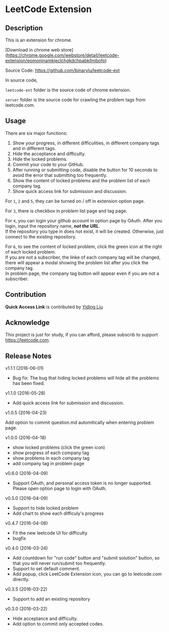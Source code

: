 # LeetCode Extension

## Description

This is an extension for chrome.

[Download in chrome web store]
(https://chrome.google.com/webstore/detail/leetcode-extension/eomonjnamkjeclchgkdchpabkllmbofp)

Source Code: <https://github.com/binarylu/leetcode-ext>

In source code,  

`leetcode-ext` folder is the source code of chrome extension.

`server` folder is the source code for crawling the problem tags from leetcode.com.

## Usage

There are six major functions:

1. Show your progress, in different difficulities, in different company tags and in different tags.
2. Hide the acceptance and difficulty.
3. Hide the locked problems.
4. Commit your code to your GitHub.
5. After running or submitting code, disable the button for 10 seconds to avoid the error that submitting too frequently.
6. Show the content of locked problems and the problem list of each company tag.
7. Show quick access link for submission and discussion.

For `1`, `2` and `5`, they can be turned on / off in extension option page.

For `3`, there is checkbox in problem list page and tag page.

For `4`, you can login your github account in option page by OAuth. After you login, input the repository name, __*not the URL*__.  
If the repository you type in does not exist, it will be created. Otherwise, just connect to the existing repository.

For `6`, to see the content of locked problem, click the green icon at the right of each locked problem.  
If you are not a subscriber, the linke of each company tag will be changed, there will appear a modal showing the problem list after you click the company tag.  
In problem page, the company tag button will appear even if you are not a subscriber.  

## Contribution

**Quick Access Link** is contributed by [Yiding Liu](https://github.com/petrosliu)

## Acknowledge

This project is just for study, if you can afford, please subscrib to support <https://leetcode.com>.

## Release Notes

v1.1.1 (2016-06-01)

- Bug fix: The bug that hiding locked problems will hide all the problems has been fixed.

v1.1.0 (2016-05-28)

- Add quick access link for submission and discussion.

v1.0.5  (2016-04-23)

Add option to commit question.md automitically when entering problem page.

v1.0.0 (2016-04-18)

- show locked problems (click the green icon)
- show progress of each company tag
- show problems in each company tag
- add company tag in problem page

v0.6.0 (2016-04-09)

- Support OAuth, and personal access token is no longer supported. Please open option page to login with OAuth.

v0.5.0 (2016-04-09)

- Support to hide locked problem
- Add chart to show each difficuly's progress

v0.4.7 (2016-04-08)

- Fit the new leetcode UI for difficulty.
- bugfix

v0.4.0 (2016-03-24)

- Add countdown for "run code" button and "submit solution" button, so that you will never run/submit too frequently.
- Support to set default comment.
- Add popup, click LeetCode Extension icon, you can go to leetcode.com directly.

v0.3.5 (2016-03-22)

- Support to add an existing repository

v0.3.0 (2016-03-22)

- Hide acceptance and difficulty.
- Add option to commit only accepted codes.